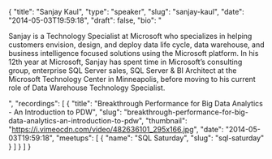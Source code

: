 {
  "title": "Sanjay Kaul",
  "type": "speaker",
  "slug": "sanjay-kaul",
  "date": "2014-05-03T19:59:18",
  "draft": false,
  "bio": "<p>Sanjay is a Technology Specialist at Microsoft who specializes in helping customers envision, design, and deploy data life cycle, data warehouse, and business intelligence focused solutions using the Microsoft platform. In his 12th year at Microsoft, Sanjay has spent time in Microsoft’s consulting group, enterprise SQL Server sales, SQL Server & BI Architect at the Microsoft Technology Center in Minneapolis, before moving to his current role of Data Warehouse Technology Specialist.</p>",
  "recordings": [
    {
      "title": "Breakthrough Performance for Big Data Analytics - An Introduction to PDW",
      "slug": "breakthrough-performance-for-big-data-analytics-an-introduction-to-pdw",
      "thumbnail": "https://i.vimeocdn.com/video/482636101_295x166.jpg",
      "date": "2014-05-03T19:59:18",
      "meetups": [
        {
          "name": "SQL Saturday",
          "slug": "sql-saturday"
        }
      ]
    }
  ]
}